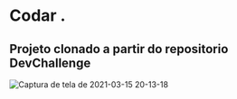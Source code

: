 # Codar .
## Projeto clonado a partir do repositorio DevChallenge

![Captura de tela de 2021-03-15 20-13-18](https://user-images.githubusercontent.com/57879592/111237334-c6dbc600-85ec-11eb-8b64-89e8c7912517.png)
